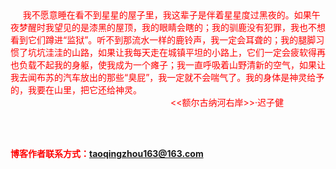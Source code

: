 

<div style="color: red">
&nbsp;&nbsp;&nbsp;&nbsp;&nbsp;我不愿意睡在看不到星星的屋子里，我这辈子是伴着星星度过黑夜的。如果午夜梦醒时我望见的是漆黑的屋顶，我的眼睛会瞎的；我的驯鹿没有犯罪，我也不想看到它们蹲进“监狱”。听不到那流水一样的鹿铃声，我一定会耳聋的；我的腿脚习惯了坑坑洼洼的山路，如果让我每天走在城镇平坦的小路上，它们一定会疲软得再也负载不起我的身躯，使我成为一个瘫子；我一直呼吸着山野清新的空气，如果让我去闻布苏的汽车放出的那些“臭屁”，我一定就不会喘气了。我的身体是神灵给予的，我要在山里，把它还给神灵。&nbsp;&nbsp;&nbsp;&nbsp;&nbsp;&nbsp;&nbsp;&nbsp;&nbsp;&nbsp;&nbsp;&nbsp;&nbsp;&nbsp;&nbsp;&nbsp;&nbsp;&nbsp;&nbsp;&nbsp;    &nbsp;&nbsp;&nbsp;&nbsp;&nbsp;&nbsp;&nbsp;&nbsp;&nbsp;&nbsp;&nbsp;&nbsp;&nbsp;&nbsp;&nbsp;&nbsp; &nbsp;&nbsp;&nbsp;&nbsp;&nbsp;&nbsp;&nbsp;&nbsp; &nbsp;&nbsp;&nbsp;&nbsp;&nbsp;&nbsp;&nbsp;&nbsp;   &nbsp;&nbsp;&nbsp;&nbsp;&nbsp;&nbsp;&nbsp;&nbsp; &nbsp;&nbsp;&nbsp;&nbsp;&nbsp;&nbsp;&nbsp;&nbsp; &nbsp;&nbsp;&nbsp;&nbsp;&nbsp;&nbsp;&nbsp;&nbsp; &nbsp;&nbsp;&nbsp;&nbsp;&nbsp;&nbsp;&nbsp;&nbsp; &nbsp;&nbsp;&nbsp;&nbsp;&nbsp;&nbsp;&nbsp;&nbsp; &nbsp;&nbsp;&nbsp;&nbsp;&nbsp;&nbsp;&nbsp;&nbsp;&nbsp;&nbsp;&nbsp;&nbsp;&nbsp;&nbsp;&nbsp;&nbsp;&nbsp;&nbsp;&nbsp;&nbsp;&nbsp;&nbsp;&nbsp;&nbsp;&nbsp;&nbsp; &nbsp;&nbsp;&nbsp;&nbsp;&nbsp;&nbsp;&nbsp;&nbsp;&nbsp;&nbsp;   
                                                                                                &lt;&lt;额尔古纳河右岸&gt;&gt;·迟子健
<!--额尔古纳河右岸--></div>
​							















​										

**<div style="color: red">博客作者联系方式：taoqingzhou163@163.com</div>**



